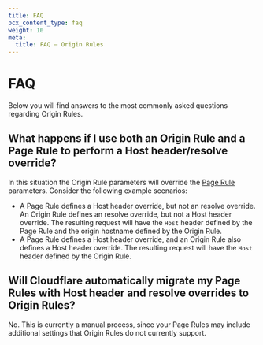 ```yaml
---
title: FAQ
pcx_content_type: faq
weight: 10
meta:
  title: FAQ — Origin Rules
---
```


# FAQ

Below you will find answers to the most commonly asked questions regarding Origin Rules.

## What happens if I use both an Origin Rule and a Page Rule to perform a Host header/resolve override?

In this situation the Origin Rule parameters will override the [Page Rule](https://support.cloudflare.com/hc/en-us/articles/218411427) parameters. Consider the following example scenarios:

* A Page Rule defines a Host header override, but not an resolve override. An Origin Rule defines an resolve override, but not a Host header override. The resulting request will have the `Host` header defined by the Page Rule and the origin hostname defined by the Origin Rule.
* A Page Rule defines a Host header override, and an Origin Rule also defines a Host header override. The resulting request will have the `Host` header defined by the Origin Rule.

## Will Cloudflare automatically migrate my Page Rules with Host header and resolve overrides to Origin Rules?

No. This is currently a manual process, since your Page Rules may include additional settings that Origin Rules do not currently support.
